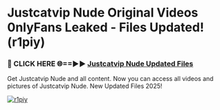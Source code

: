 # Justcatvip Nude Original Videos 0nlyFans Leaked - Files Updated! (r1piy)

<h3>🔴 CLICK HERE 🌐==►► <a href="https://tinyurl.com/y5r63du9" rel="nofollow">Justcatvip Nude Updated Files</a></h3>

Get Justcatvip Nude and all content. Now you can access all videos and pictures of Justcatvip Nude. New Updated Files 2025!

[![r1piy](https://i.imgur.com/UVo9nyh.gif)](https://tinyurl.com/y5r63du9)